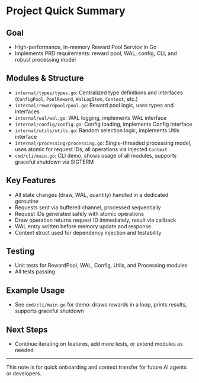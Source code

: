 # Project Quick Summary

## Goal
- High-performance, in-memory Reward Pool Service in Go
- Implements PRD requirements: reward pool, WAL, config, CLI, and robust processing model

## Modules & Structure
- `internal/types/types.go`: Centralized type definitions and interfaces (`ConfigPool`, `PoolReward`, `WalLogItem`, `Context`, etc.)
- `internal/rewardpool/pool.go`: Reward pool logic, uses types and interfaces
- `internal/wal/wal.go`: WAL logging, implements WAL interface
- `internal/config/config.go`: Config loading, implements Config interface
- `internal/utils/utils.go`: Random selection logic, implements Utils interface
- `internal/processing/processing.go`: Single-threaded processing model, uses atomic for request IDs, all operations via injected `Context`
- `cmd/cli/main.go`: CLI demo, shows usage of all modules, supports graceful shutdown via SIGTERM

## Key Features
- All state changes (draw, WAL, quantity) handled in a dedicated goroutine
- Requests sent via buffered channel, processed sequentially
- Request IDs generated safely with atomic operations
- Draw operation returns request ID immediately, result via callback
- WAL entry written before memory update and response
- Context struct used for dependency injection and testability

## Testing
- Unit tests for RewardPool, WAL, Config, Utils, and Processing modules
- All tests passing

## Example Usage
- See `cmd/cli/main.go` for demo: draws rewards in a loop, prints results, supports graceful shutdown

## Next Steps
- Continue iterating on features, add more tests, or extend modules as needed

---
This note is for quick onboarding and context transfer for future AI agents or developers.
